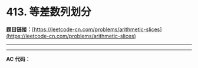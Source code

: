 # 413. 等差数列划分

**题目链接：**[https://leetcode-cn.com/problems/arithmetic-slices](https://leetcode-cn.com/problems/arithmetic-slices)

---

<Cards card="leetcode_413_arithmetic-slices"></Cards>

---

**AC 代码：**

```java

```